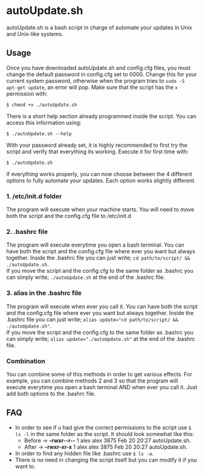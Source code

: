 # autoUpdate.sh
autoUpdate.sh is a bash script in charge of automate your updates in Unix and Unix-like systems.

## Usage
Once you have downloaded autoUpdate.sh and config.cfg files, you must change the default password in config.cfg set to 0000. Change this for your current system password, otherwise when the program tries to `sudo -S apt-get update`, an error will pop. Make sure that the script has the `x` permission with:
```
$ chmod +x ./autoUpdate.sh
```
There is a short help section already programmed inside the script. You can access this information using: 
```
$ ./autoUpdate.sh --help
```
With your password already set, it is highly recommended to first try the script and verify that everything its working. Execute it for first time with:
```
$ ./autoUpdate.sh
```
If everything works properly, you can now choose between the 4 different options to fully automate your updates. Each option works slightly different.
### 1. /etc/init.d folder 
The program will execute when your machine starts. You will need to move both the script and the config.cfg file to /etc/init.d
### 2. .bashrc file
The program will execute everytime you open a bash terminal. You can have both the script and the config.cfg file where ever you want but always together. Inside the .bashrc file you can just write; `cd path/to/script/ && ./autoUpdate.sh`.  
If you move the script and the config.cfg to the same folder as .bashrc you can simply write; `./autoUpdate.sh` at the end of the .bashrc file.
### 3. alias in the .bashrc file
The program will execute when ever you call it. You can have both the script and the config.cfg file where ever you want but always together. Inside the .bashrc file you can just write; `alias update="cd path/to/script/ && ./autoUpdate.sh"`.  
If you move the script and the config.cfg to the same folder as .bashrc you can simply write; `alias update="./autoUpdate.sh"` at the end of the .bashrc file.
### Combination
You can combine some of this methods in order to get various effects. For example, you can combine methods 2 and 3 so that the program will execute everytime you open a bash terminal AND when ever you call it. Just add both options to the .bashrc file.

## FAQ
- In order to see if u had give the correct permissions to the script use `$ ls -l` in the same folder as the script. It should look somewhat like this: 
  - Before -> **-rwxr--r--** 1 alex alex 3875 Feb 20 20:27 autoUpdate.sh.
  - After  -> **-rwxr-xr-x** 1 alex alex 3875 Feb 20 20:27 autoUpdate.sh.
- In order to find any hidden file like .bashrc use `$ ls -a`.
- There is no need in changing the script itself but you can modify it if you want to.  
